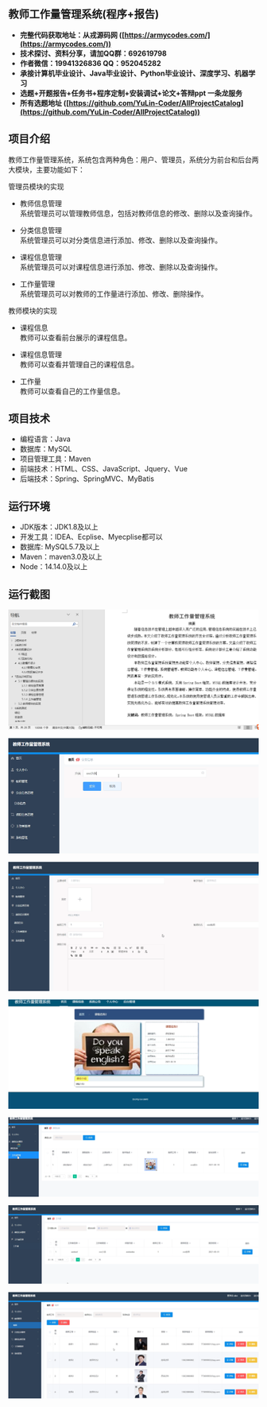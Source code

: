 ## 教师工作量管理系统(程序+报告)

- <b>完整代码获取地址：从戎源码网 ([https://armycodes.com/](https://armycodes.com/))</b>
- <b>技术探讨、资料分享，请加QQ群：692619798</b> 
- <b>作者微信：19941326836  QQ：952045282</b> 
- <b>承接计算机毕业设计、Java毕业设计、Python毕业设计、深度学习、机器学习</b>
- <b>选题+开题报告+任务书+程序定制+安装调试+论文+答辩ppt 一条龙服务</b>
- <b>所有选题地址 ([https://github.com/YuLin-Coder/AllProjectCatalog](https://github.com/YuLin-Coder/AllProjectCatalog)) </b>

## 项目介绍
教师工作量管理系统，系统包含两种角色：用户、管理员，系统分为前台和后台两大模块，主要功能如下：

管理员模块的实现

- 教师信息管理  
  系统管理员可以管理教师信息，包括对教师信息的修改、删除以及查询操作。

- 分类信息管理  
  系统管理员可以对分类信息进行添加、修改、删除以及查询操作。

- 课程信息管理  
  系统管理员可以对课程信息进行添加、修改、删除以及查询操作。

- 工作量管理  
  系统管理员可以对教师的工作量进行添加、修改、删除操作。

教师模块的实现

- 课程信息  
  教师可以查看前台展示的课程信息。

- 课程信息管理  
  教师可以查看并管理自己的课程信息。

- 工作量  
  教师可以查看自己的工作量信息。

## 项目技术
- 编程语言：Java
- 数据库：MySQL
- 项目管理工具：Maven
- 前端技术：HTML、CSS、JavaScript、Jquery、Vue
- 后端技术：Spring、SpringMVC、MyBatis

## 运行环境
- JDK版本：JDK1.8及以上
- 开发工具：IDEA、Ecplise、Myecplise都可以
- 数据库: MySQL5.7及以上
- Maven：maven3.0及以上
- Node：14.14.0及以上

## 运行截图
![](screenshot/1.png)

![](screenshot/2.png)

![](screenshot/3.png)

![](screenshot/4.png)

![](screenshot/5.png)

![](screenshot/6.png)

![](screenshot/7.png)
